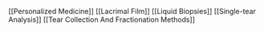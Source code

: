 [[Personalized Medicine]]
[[Lacrimal Film]]
[[Liquid Biopsies]]
[[Single-tear Analysis]]
[[Tear Collection And Fractionation Methods]]
